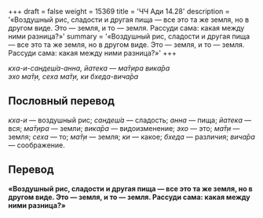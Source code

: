 +++
draft = false
weight = 15369
title = 'ЧЧ Ади 14.28'
description = '«Воздушный рис, сладости и другая пища — все это та же земля, но в другом виде. Это — земля, и то — земля. Рассуди сама: какая между ними разница?»'
summary = '«Воздушный рис, сладости и другая пища — все это та же земля, но в другом виде. Это — земля, и то — земля. Рассуди сама: какая между ними разница?»'
+++

_кха-и-сандеш́а-анна, йатека — ма̄т̣ира вика̄ра  
эхо ма̄т̣и, сеха ма̄т̣и, ки бхеда-вича̄ра_

## Пословный перевод

_кха_\-_и_ — воздушный рис; _сандеш́а_ — сладость; _анна_ — пища; _йатека_ — вся; _ма̄т̣ира_ — земли; _вика̄ра_ — видоизменение; _эхо_ — это; _ма̄т̣и_ — земля; _сеха_ — то; _ма̄т̣и_ — земля; _ки_ — какое; _бхеда_ — различия; _вича̄ра_ — соображение.

## Перевод

**«Воздушный рис, сладости и другая пища — все это та же земля, но в другом виде. Это — земля, и то — земля. Рассуди сама: какая между ними разница?»**
